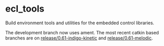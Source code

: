 ecl_tools
=========

Build environment tools and utilities for the embedded control libraries.

The development branch now uses ament. The most recent catkin based branches are on [release/0.61-indigo-kinetic](https://github.com/stonier/ecl_tools/tree/release/0.61-indigo-kinetic) and [release/0.61-melodic](https://github.com/stonier/ecl_tools/tree/release/0.61-melodic).
